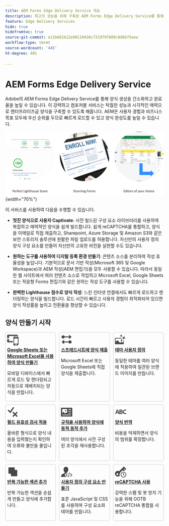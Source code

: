 ```yaml
---
title: AEM Forms Edge Delivery Service 개요
description: 최고의 성능을 위해 구축된 AEM Forms Edge Delivery Service를 통해 간소화된 데이터 수집 및 사용자 참여라는 미래를 구상할 수 있습니다.
feature: Edge Delivery Services
hide: true
hidefromtoc: true
source-git-commit: e21b681b12e90110436c7319797809c8d6b75eea
workflow-type: tm+mt
source-wordcount: '445'
ht-degree: 48%

---
```



# AEM Forms Edge Delivery Service

Adobe의 AEM Forms Edge Delivery Service를 통해 양식 생성을 간소화하고 완료율을 높일 수 있습니다. 이 강력하고 컴포저블 서비스는 탁월한 성능과 시각적인 매력으로 엔터프라이즈급 양식을 구축할 수 있도록 해줍니다. AEM은 사용자 경험과 비즈니스 목표 모두에 우선 순위를 두므로 빠르게 로드할 수 있고 양식 완성도를 높일 수 있습니다.

![EDS Forms 주요 기능](/help/edge/assets/eds-forms-key-features.png){width="70%"}

이 서비스를 사용하여 다음을 수행할 수 있습니다.

* **멋진 양식으로 사용자 Captivate**: 사전 빌드된 구성 요소 라이브러리를 사용하여 복잡하고 매력적인 양식을 쉽게 빌드합니다. 쉽게 reCAPTCHA를 통합하고, 양식을 이메일로 직접 제출하고, Sharepoint, Azure Storage 및 Amazon S3와 같은 보안 스토리지 솔루션에 원활한 파일 업로드를 허용합니다. 자신만의 사용자 정의 양식 구성 요소를 만들어 자신만의 고유한 비전을 실현할 수도 있습니다.

* **원하는 도구를 사용하여 디지털 등록 환경 만들기**: 콘텐츠 소스를 분리하여 작성 효율성을 높입니다. 기본적으로 문서 기반 작성(Microsoft 365 및 Google Workspace)과 AEM 작성(AEM 편집기)을 모두 사용할 수 있습니다. 따라서 동일한 웹 사이트에서 여러 컨텐츠 소스로 작업하고 Microsoft Excel, Google Sheets 또는 적응형 Forms 편집기와 같은 원하는 작성 도구를 사용할 수 있습니다.

* **완벽한 Lighthouse 점수로 양식 작성**: 느린 인터넷 연결에서도 빠르게 로드하고 렌더링하는 양식을 빌드합니다. 로드 시간이 빠르고 사용자 경험이 최적화되어 있으면 양식 작성률을 높이고 전환율을 향상할 수 있습니다.


<!-- >
* **Captivate users with stunning forms**: 
Build complex and engaging forms with ease using a library of pre-built components. Easily integrate reCAPTCHA, submit forms directly to email, and allow seamless file uploads to secure storage solutions like Sharepoint, Azure Storage, and Amazon S3. Even create your own custom forms components to bring your unique vision to life. 

    ![Enrollment forms](/help/edge/assets/enrollment-form.png)

* **Build forms with perfect lighthouse score**: Build forms that load and render quickly, even on slow internet connections. Faster loading times and optimized user experience contribute to higher form completion rates and improved conversion rates.

    ![perfect lighthouse score for your forms](/help/edge/assets/lighthouse-forms.png)

* **Create digital enrollment experiences with tools of your choice**: Increase authoring efficiency by decoupling content sources. Out of the box you can use both AEM authoring and document-based authoring. As such, you can work with multiple content sources on the same website and use your preferred authoring tools, such as Microsoft Excel, Google Sheets, or AEM Editors.

    ![Edge Delivery forms authoring tools](/help/edge/assets/edge-delivery-forms-authoring-tools.png)
    
<!--
* **Measure customer impact and deliver effective forms**: Use our RUM dashboards to visualize form performance and identify areas for improvement. Experiment with different versions and continuously optimize your forms for maximum effectiveness, ensuring you capture the data you need and drive better business outcomes.

* **Use Integrated services:** Use integrated services to streamline and empowers your users with a one-stop shop for managing their digital enrollment journeys. Use e-signatures, automated workflows, document of record (DoR), and seamless data integration, simplify the entire digital enrollment process, accelerate approvals, and optimizes your business workflows. 

    
>[!NOTE]
    >
    >
    > WYSIWYG authoring capability, integrated services, and customer impact measuring features are available under early adopter program. You can write to aem-forms-early-adopter-program@adobe.com from your official email id to join the early adopter program and request access to the capability.

    -->

## 양식 만들기 시작

<div>

<style>
    .card-container {
        width: calc(33.33% - 10px);;
        margin: 5px;
        border: 1px solid #ccc;
        border-radius: 5px;
        padding: 5px;
        box-sizing: border-box;
        transition: background-color 0.3s ease; /* Adding transition effect */
    }
    .card-container:hover {
        background-color: #f0f0f0; /* Changing background color on hover */
    }
</style>

<div style="display: flex; flex-wrap: wrap; justify-content: space-between; margin: -5px;">
    <div class="card-container">
        <a href="/help/edge/docs/forms/create-forms.md">
            <img src="/help/edge/assets/smock_devices_18_n.svg" alt="EDS 양식을 사용하여 양식 만들기" style="border-radius: 5px;"> </b>
            <br><b style="margin-top: 5px;">Google Sheets 또는 Microsoft Excel을 사용하여 양식 만들기</b>
        </a>
        <p>모바일 디바이스에서 빠르게 로드 및 렌더링되고 자동으로 재배치되는 양식을 만듭니다.</p>
    </div>
    <div class="card-container">
        <a href="/help/edge/docs/forms/create-forms.md#manually-configure-a-spreadsheet-to-accept-data">   
            <img src="/help/edge/assets/smock_platformdatamapping_18_n.svg" alt="양식 제출" alt="EDS 양식에서 양식 조각 사용" style="border-radius: 5px;"> </b>
            <br><b style="margin-top: 5px;">스프레드시트에 양식 제출</b>
        </a>
        <p>Microsoft Excel 또는 Google Sheets에 직접 양식을 제출합니다.</p>
    </div>
     <div class="card-container">
        <a href="/help/edge/docs/forms/style-theme-forms.md">
            <img src="/help/edge/assets/smock_imageautomode_18_N.svg" alt="EDS 양식에 스타일 또는 테마 적용" style="border-radius: 5px;"> </b>
            <br><b style="margin-top: 5px;">테마 사용자 정의</b>
        </a>
        <p>동일한 테마를 여러 양식에 적용하여 일관된 브랜드 이미지를 만듭니다.</p>
    </div>
      <div class="card-container">
        <a href="/help/edge/docs/forms/validate-forms.md">
            <img src="/help/edge/assets/smock_condition_18_n.svg" alt="양식 필드에 유효성 검사 추가" style="border-radius: 5px;"> </b>
            <br><b style="margin-top: 5px;">필드 유효성 검사 적용</b>
        </a>
        <p>올바른 형식으로 양식 내용을 입력했는지 확인하여 오류와 불만을 줄입니다.</p>
    </div> 
            <div class="card-container">
        <a href="/help/edge/docs/forms/rules-forms.md">
            <img src="/help/edge/assets/smock_documentfragment_18_n.svg" alt="규칙을 사용하여 양식에 동적 동작 추가" style="border-radius: 5px;"> </b>
            <br><b style="margin-top: 5px;">규칙을 사용하여 양식에 동적 동작 추가</b>
        </a>
        <p>여러 양식에서 사전 구성된 조각을 재사용합니다.</p>
    </div>
    <div class="card-container">
        <a href="/help/edge/docs/forms/translate-forms.md">  
            <img src="/help/edge/assets/smock_abc_18_n.svg" alt="EDS 양식 번역" style="border-radius: 5px;"> </b>
            <br><b style="margin-top: 5px;">양식 번역</b>
        </a>
        <p>비용을 억제하면서 양식의 범위를 확장합니다.</p>
    </div>
    <div class="card-container">
        <a href="/help/edge/docs/forms/repeatable-forms.md">  
            <img src="/help/edge/assets/smock_addto_18_n.svg" alt="EDS 양식에 반복 가능한 섹션 추가" style="border-radius: 5px;"> </b>
            <br><b style="margin-top: 5px;">반복 가능한 섹션 추가</b>
        </a>
        <p>반복 가능한 섹션을 손쉽게 만들고 양식에 추가합니다.</p>
    </div>
    <div class="card-container">
        <a href="/help/edge/docs/forms/custom-components-forms.md"> 
            <img src="/help/edge/assets/smock_userdeveloper_18_n.svg" alt="표준 JavaScript 및 CSS를 사용하여 사용자 정의 양식 구성 요소 만들기"  style="border-radius: 5px;"> </b>
            <br><b style="margin-top: 5px;">사용자 정의 구성 요소 만들기</b>
        </a>
        <p>표준 JavaScript 및 CSS를 사용하여 구성 요소와 테마를 만듭니다.</p>
    </div>
    <div class="card-container">
        <a href="/help/edge/docs/forms/recaptacha-forms.md">  
            <img src="/help//edge/assets/smock_keyclock_18_n.svg" alt="EDS 양식에서 reCAPTCHA 사용" style="border-radius: 5px;"> </b>
            <br><b style="margin-top: 5px;">reCAPTCHA 사용</b>
        </a>
        <p>강력한 스팸 및 봇 방지 기능을 위해 OOTB reCAPTCHA 통합을 사용합니다.</p>
    </div>


</div>


</br>









